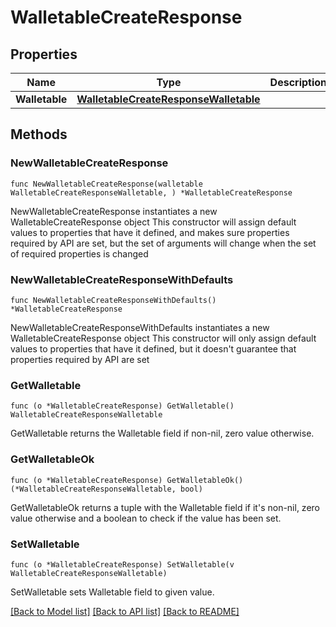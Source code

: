 # WalletableCreateResponse

## Properties

Name | Type | Description | Notes
------------ | ------------- | ------------- | -------------
**Walletable** | [**WalletableCreateResponseWalletable**](WalletableCreateResponseWalletable.md) |  | 

## Methods

### NewWalletableCreateResponse

`func NewWalletableCreateResponse(walletable WalletableCreateResponseWalletable, ) *WalletableCreateResponse`

NewWalletableCreateResponse instantiates a new WalletableCreateResponse object
This constructor will assign default values to properties that have it defined,
and makes sure properties required by API are set, but the set of arguments
will change when the set of required properties is changed

### NewWalletableCreateResponseWithDefaults

`func NewWalletableCreateResponseWithDefaults() *WalletableCreateResponse`

NewWalletableCreateResponseWithDefaults instantiates a new WalletableCreateResponse object
This constructor will only assign default values to properties that have it defined,
but it doesn't guarantee that properties required by API are set

### GetWalletable

`func (o *WalletableCreateResponse) GetWalletable() WalletableCreateResponseWalletable`

GetWalletable returns the Walletable field if non-nil, zero value otherwise.

### GetWalletableOk

`func (o *WalletableCreateResponse) GetWalletableOk() (*WalletableCreateResponseWalletable, bool)`

GetWalletableOk returns a tuple with the Walletable field if it's non-nil, zero value otherwise
and a boolean to check if the value has been set.

### SetWalletable

`func (o *WalletableCreateResponse) SetWalletable(v WalletableCreateResponseWalletable)`

SetWalletable sets Walletable field to given value.



[[Back to Model list]](../README.md#documentation-for-models) [[Back to API list]](../README.md#documentation-for-api-endpoints) [[Back to README]](../README.md)


